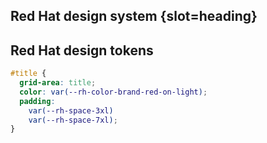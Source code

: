 ## Red Hat design system {slot=heading}

## Red Hat design tokens

<rh-code-block>

```css
#title {
  grid-area: title;
  color: var(--rh-color-brand-red-on-light);
  padding:
    var(--rh-space-3xl)
    var(--rh-space-7xl);
}
```

</rh-code-block>
